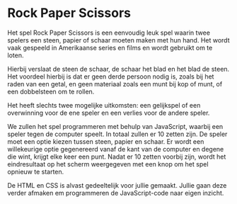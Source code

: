 # Rock Paper Scissors

Het spel Rock Paper Scissors is een eenvoudig leuk spel waarin twee spelers een steen, papier of schaar moeten maken met hun hand. Het wordt vaak gespeeld in Amerikaanse series en films en wordt gebruikt om te loten.

Hierbij verslaat de steen de schaar, de schaar het blad en het blad de steen. Het voordeel hierbij is dat er geen derde persoon nodig is, zoals bij het raden van een getal, en geen materiaal zoals een munt bij kop of munt, of een dobbelsteen om te rollen.

Het heeft slechts twee mogelijke uitkomsten: een gelijkspel of een overwinning voor de ene speler en een verlies voor de andere speler. 

We zullen het spel programmeren met behulp van JavaScript, waarbij een speler tegen de computer speelt. In totaal zullen er 10 zetten zijn. De speler moet een optie kiezen tussen steen, papier en schaar. Er wordt een willekeurige optie gegenereerd vanaf de kant van de computer en degene die wint, krijgt elke keer een punt. Nadat er 10 zetten voorbij zijn, wordt het eindresultaat op het scherm weergegeven met een knop om het spel opnieuw te starten.

De HTML en CSS is alvast gedeeltelijk voor jullie gemaakt. Jullie gaan deze verder afmaken em programmeren de JavaScript-code naar eigen inzicht.


